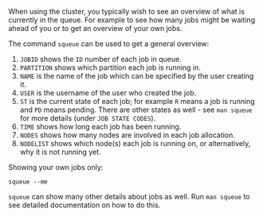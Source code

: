 When using the cluster, you typically wish to see an overview of what is currently in the queue. For example to see how many jobs might be waiting ahead of you or to get an overview of your own jobs.

The command `squeue` can be used to get a general overview:

<div class="show-on-ai-lab" style="display:none;" markdown="span">
    ```
    squeue

    JOBID   PARTITION       NAME      USER    ST      TIME    NODES   NODELIST(REASON)
    42            gpu   interact  xxxxxxxx     R   6:45:14        1        ailab-l4-01
    ```
</div>

<div class="show-on-ai-cloud" style="display:none;" markdown="span">
    ```
    squeue

    JOBID PARTITION     NAME     USER ST       TIME  NODES NODELIST(REASON)
    31623     batch     DRSC xxxxxxxx  R    6:45:14      1 i256-a10-10
    31693     batch singular yyyyyyyy  R      24:20      1 i256-a40-01
    31694     batch singular yyyyyyyy  R      24:20      1 i256-a40-01
    31695     batch singular yyyyyyyy  R      24:20      1 i256-a40-01
    31696     batch singular yyyyyyyy  R      24:20      1 i256-a40-01
    31502 prioritiz runQHGK. zzzzzzzz PD       0:00      1 (Dependency)
    31504 prioritiz runQHGK. zzzzzzzz PD       0:00      1 (Dependency)
    ```
</div>


1.  `JOBID` shows the `ID` number of each job in queue.
2.  `PARTITION` shows which partition each job is running in.
3.  `NAME` is the name of the job which can be specified by the user creating it.
4.  `USER` is the username of the user who created the job.
5.  `ST` is the current state of each job; for example `R` means a job is running and `PD` means pending. There are other states as well - see `man squeue` for more details (under `JOB STATE CODES`).
6.  `TIME` shows how long each job has been running.
7.  `NODES` shows how many nodes are involved in each job allocation.
8.  `NODELIST` shows which node(s) each job is running on, or alternatively, why it is not running yet.

 
Showing your own jobs only:

```
squeue --me
```

`squeue` can show many other details about jobs as well. Run `man squeue` to see detailed documentation on how to do this.
